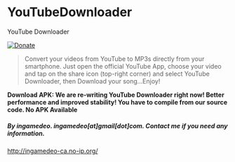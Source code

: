 YouTubeDownloader
=================

YouTube Downloader

[![Donate](https://www.paypalobjects.com/en_US/i/btn/btn_donate_LG.gif)](https://www.paypal.com/cgi-bin/webscr?cmd=_s-xclick&hosted_button_id=PKXNHGSGXEKBS)

> Convert your videos from YouTube to MP3s directly from your smartphone.
> Just open the official YouTube App, choose your video and tap on the share icon (top-right corner) and select YouTube Downloader, then Download your song...Enjoy!

**Download APK: We are re-writing YouTube Downloader right now! Better performance and improved stability! You have to compile from our source code. No APK Available** 

##### By ingamedeo. ingamedeo[at]gmail[dot]com. Contact me if you need any information.

http://ingamedeo-ca.no-ip.org/
